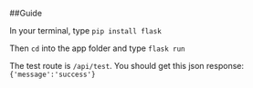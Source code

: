 ##Guide

In your terminal, type ```pip install flask```

Then ```cd``` into the app folder and type ```flask run```

The test route is ```/api/test```. You should get this json response: ```{'message':'success'}```
